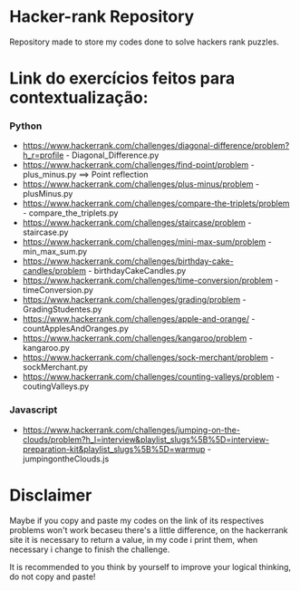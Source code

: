 # Hacker-rank Repository

Repository made to store my codes done to solve hackers rank puzzles.

# Link do exercícios feitos para contextualização:

### Python

* https://www.hackerrank.com/challenges/diagonal-difference/problem?h_r=profile - Diagonal_Difference.py
* https://www.hackerrank.com/challenges/find-point/problem - plus_minus.py ==> Point reflection
* https://www.hackerrank.com/challenges/plus-minus/problem - plusMinus.py 
* https://www.hackerrank.com/challenges/compare-the-triplets/problem - compare_the_triplets.py
* https://www.hackerrank.com/challenges/staircase/problem - staircase.py
* https://www.hackerrank.com/challenges/mini-max-sum/problem - min_max_sum.py
* https://www.hackerrank.com/challenges/birthday-cake-candles/problem - birthdayCakeCandles.py
* https://www.hackerrank.com/challenges/time-conversion/problem - timeConversion.py
* https://www.hackerrank.com/challenges/grading/problem - GradingStudentes.py
* https://www.hackerrank.com/challenges/apple-and-orange/ - countApplesAndOranges.py
* https://www.hackerrank.com/challenges/kangaroo/problem - kangaroo.py
* https://www.hackerrank.com/challenges/sock-merchant/problem - sockMerchant.py
* https://www.hackerrank.com/challenges/counting-valleys/problem - coutingValleys.py

### Javascript

* https://www.hackerrank.com/challenges/jumping-on-the-clouds/problem?h_l=interview&playlist_slugs%5B%5D=interview-preparation-kit&playlist_slugs%5B%5D=warmup - jumpingontheClouds.js

# Disclaimer

Maybe if you copy and paste my codes on the link of its respectives problems won't work becaseu there's a little difference, on the hackerrank site it is necessary to return a value, in my code i print them, when necessary i change to finish the challenge.

It is recommended to you think by yourself to improve your logical thinking, do not copy and paste!